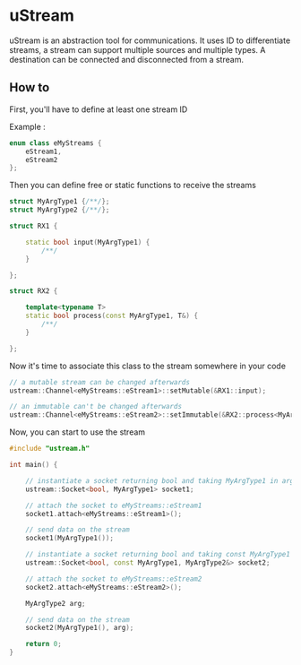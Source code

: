# uStream

uStream is an abstraction tool for communications.
It uses ID to differentiate streams, a stream can support multiple sources and multiple types.
A destination can be connected and disconnected from a stream.

## How to

First, you'll have to define at least one stream ID

Example :

```cpp
enum class eMyStreams {
    eStream1,
    eStream2
};
```

Then you can define free or static functions to receive the streams

```cpp
struct MyArgType1 {/**/};
struct MyArgType2 {/**/};

struct RX1 {

    static bool input(MyArgType1) {
        /**/
    }

};

struct RX2 {

    template<typename T>
    static bool process(const MyArgType1, T&) {
        /**/
    }

};
```

Now it's time to associate this class to the stream somewhere in your code

```cpp
// a mutable stream can be changed afterwards
ustream::Channel<eMyStreams::eStream1>::setMutable(&RX1::input);

// an immutable can't be changed afterwards
ustream::Channel<eMyStreams::eStream2>::setImmutable(&RX2::process<MyArgType2>);
```

Now, you can start to use the stream

```cpp
#include "ustream.h"

int main() {

    // instantiate a socket returning bool and taking MyArgType1 in argument
    ustream::Socket<bool, MyArgType1> socket1;

    // attach the socket to eMyStreams::eStream1
    socket1.attach<eMyStreams::eStream1>();

    // send data on the stream
    socket1(MyArgType1());

    // instantiate a socket returning bool and taking const MyArgType1 and MyArgType2& in argument
    ustream::Socket<bool, const MyArgType1, MyArgType2&> socket2;

    // attach the socket to eMyStreams::eStream2
    socket2.attach<eMyStreams::eStream2>();

    MyArgType2 arg;

    // send data on the stream
    socket2(MyArgType1(), arg);

    return 0;
}
```
